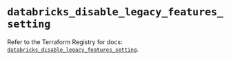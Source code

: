 # `databricks_disable_legacy_features_setting`

Refer to the Terraform Registry for docs: [`databricks_disable_legacy_features_setting`](https://registry.terraform.io/providers/databricks/databricks/1.94.0/docs/resources/disable_legacy_features_setting).
